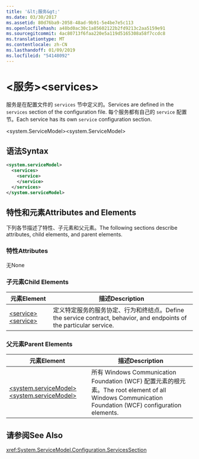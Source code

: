 ```yaml
---
title: '&lt;服务&gt;'
ms.date: 03/30/2017
ms.assetid: 80d76ba9-2058-48ad-9b91-5e4be7e5c113
ms.openlocfilehash: a48bd0ac30c1a85602122b2fd9213c2aa5159e91
ms.sourcegitcommit: 4ac80713f6faa220e5a119d5165308a58f7ccdc8
ms.translationtype: MT
ms.contentlocale: zh-CN
ms.lasthandoff: 01/09/2019
ms.locfileid: "54148092"
---
```

# <a name="ltservicesgt"></a><span data-ttu-id="9c08c-102">&lt;服务&gt;</span><span class="sxs-lookup"><span data-stu-id="9c08c-102">&lt;services&gt;</span></span>
<span data-ttu-id="9c08c-103">服务是在配置文件的 `services` 节中定义的。</span><span class="sxs-lookup"><span data-stu-id="9c08c-103">Services are defined in the `services` section of the configuration file.</span></span> <span data-ttu-id="9c08c-104">每个服务都有自己的 `service` 配置节。</span><span class="sxs-lookup"><span data-stu-id="9c08c-104">Each service has its own `service` configuration section.</span></span>  
  
 <span data-ttu-id="9c08c-105">\<system.ServiceModel></span><span class="sxs-lookup"><span data-stu-id="9c08c-105">\<system.ServiceModel></span></span>  
  
## <a name="syntax"></a><span data-ttu-id="9c08c-106">语法</span><span class="sxs-lookup"><span data-stu-id="9c08c-106">Syntax</span></span>  
  
```xml  
<system.serviceModel>
  <services>
    <service>
    </service>
  </services>
</system.serviceModel>
```  
  
## <a name="attributes-and-elements"></a><span data-ttu-id="9c08c-107">特性和元素</span><span class="sxs-lookup"><span data-stu-id="9c08c-107">Attributes and Elements</span></span>  
 <span data-ttu-id="9c08c-108">下列各节描述了特性、子元素和父元素。</span><span class="sxs-lookup"><span data-stu-id="9c08c-108">The following sections describe attributes, child elements, and parent elements.</span></span>  
  
### <a name="attributes"></a><span data-ttu-id="9c08c-109">特性</span><span class="sxs-lookup"><span data-stu-id="9c08c-109">Attributes</span></span>  
 <span data-ttu-id="9c08c-110">无</span><span class="sxs-lookup"><span data-stu-id="9c08c-110">None</span></span>  
  
### <a name="child-elements"></a><span data-ttu-id="9c08c-111">子元素</span><span class="sxs-lookup"><span data-stu-id="9c08c-111">Child Elements</span></span>  
  
|<span data-ttu-id="9c08c-112">元素</span><span class="sxs-lookup"><span data-stu-id="9c08c-112">Element</span></span>|<span data-ttu-id="9c08c-113">描述</span><span class="sxs-lookup"><span data-stu-id="9c08c-113">Description</span></span>|  
|-------------|-----------------|  
|[<span data-ttu-id="9c08c-114">\<service></span><span class="sxs-lookup"><span data-stu-id="9c08c-114">\<service></span></span>](../../../../../docs/framework/configure-apps/file-schema/wcf/service.md)|<span data-ttu-id="9c08c-115">定义特定服务的服务协定、行为和终结点。</span><span class="sxs-lookup"><span data-stu-id="9c08c-115">Define the service contract, behavior, and endpoints of the particular service.</span></span>|  
  
### <a name="parent-elements"></a><span data-ttu-id="9c08c-116">父元素</span><span class="sxs-lookup"><span data-stu-id="9c08c-116">Parent Elements</span></span>  
  
|<span data-ttu-id="9c08c-117">元素</span><span class="sxs-lookup"><span data-stu-id="9c08c-117">Element</span></span>|<span data-ttu-id="9c08c-118">描述</span><span class="sxs-lookup"><span data-stu-id="9c08c-118">Description</span></span>|  
|-------------|-----------------|  
|[<span data-ttu-id="9c08c-119">\<system.serviceModel></span><span class="sxs-lookup"><span data-stu-id="9c08c-119">\<system.serviceModel></span></span>](../../../../../docs/framework/configure-apps/file-schema/wcf/system-servicemodel.md)|<span data-ttu-id="9c08c-120">所有 Windows Communication Foundation (WCF) 配置元素的根元素。</span><span class="sxs-lookup"><span data-stu-id="9c08c-120">The root element of all Windows Communication Foundation (WCF) configuration elements.</span></span>|  
  
## <a name="see-also"></a><span data-ttu-id="9c08c-121">请参阅</span><span class="sxs-lookup"><span data-stu-id="9c08c-121">See Also</span></span>  
 <xref:System.ServiceModel.Configuration.ServicesSection>
